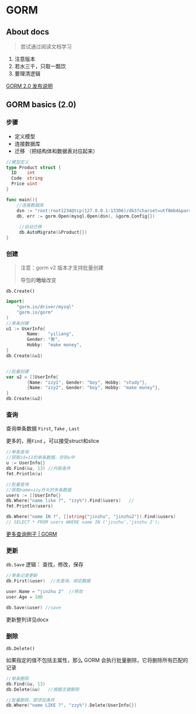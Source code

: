 # GORM

## About docs

> 尝试通过阅读文档学习

1. 注意版本
2. 若水三千，只取一瓢饮
3. 要理清逻辑



[GORM 2.0 发布说明 ](https://gorm.io/zh_CN/docs/v2_release_note.html)

## GORM basics (2.0)

### 步骤

- 定义模型
- 连接数据库
- 迁移 （把结构体和数据表对应起来）

``` go
//模型定义
type Product struct {
  ID	int
  Code  string
  Price uint
}

func main(){
    //连接数据库
    dsn := "root:root1234@tcp(127.0.0.1:13306)/db3?charset=utf8mb4&parseTime=True&loc=Local"
    db, err := gorm.Open(mysql.Open(dsn), &gorm.Config{})
    
	 //自动迁移
	 db.AutoMigrate(&Product{})
}
```

### 创建

> 注意：gorm v2 版本才支持批量创建    
>
> 导包的**地址**改变

`db.Create()`

``` go
import(
	"gorm.io/driver/mysql"
	"gorm.io/gorm"
)
//单条创建
u1 := UserInfo{
		Name:   "yiliang",
		Gender: "男",
		Hobby:  "make money",
}	
db.Create(&u1)


//批量创建
var u2 = []UserInfo{
		{Name: "zzy1", Gender: "boy", Hobby: "study"},
		{Name: "zzy2", Gender: "boy", Hobby: "make money"},
}
db.Create(&u2)

```

### 查询

查询单条数据 `First`, `Take` , `Last` 

更多的，用`Find` 。可以接受struct和slice

``` go
//单条查询
//获取id=13的单条数据，存到u中
u := UserInfo{}
db.Find(&u, 13) //内联条件
fmt.Println(u)

//批量查询
//获取name=zzy开头的多条数据
users := []UserInfo{}
db.Where("name like ?", "zzy%").Find(&users)   //
fmt.Println(users)

db.Where("name IN ?", []string{"jinzhu", "jinzhu2"}).Find(&users)
// SELECT * FROM users WHERE name IN ('jinzhu','jinzhu 2');

```

[更多查询例子 | GORM ](https://gorm.io/zh_CN/docs/query.html#inline_conditions)

### 更新

`db.Save`   逻辑： 查找，修改，保存

``` go
//单条记录更新
db.First(&user)  //先查询，绑定数据

user.Name = "jinzhu 2"  //修改
user.Age = 100

db.Save(&user) //save
```

更新整列详见docx



### 删除

`db.Delete()`

如果指定的值不包括主属性，那么 GORM 会执行批量删除，它将删除所有匹配的记录

``` go
//单条删除
db.Find(&u, 13)
db.Delete(&u)   //根据主键删除

//批量删除，即添加条件
db.Where("name LIKE ?", "zzy%").Delete(UserInfo{})
```

